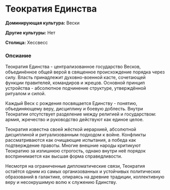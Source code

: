 # Теократия Единства

**Доминирующая культура:** Вески

**Другие культуры:** Нет

**Столица:** Хессвесс


### Опсиание
Теократия Единства - централизованное государство Весков, объединённое общей верой в священное происхождение порядка через силу. Власть принадлежит духовно-военной касте, сочетающей функции правителей, командиров и жрецов. Основной принцип устройства - абсолютное подчинение структуре, утверждённой ритуалом и силой.

Каждый Веск с рождения посвящается Единству - понятию, объединяющему веру, дисциплину и боевую доблесть. Внутри Теократии отсутствует разделение между религией и государством: армия, жречество и руководство действуют как единое целое.

Теократия известна своей жёсткой иерархией, абсолютной дисциплиной и ритуализованным подходом к войне. Конфликты рассматриваются как очищающие испытания, а победа как подтверждение правоты. Многие внешние народы критикуют Теократию за излишнюю строгость, однако внутри неё порядок воспринимается как высшая форма справедливости.

Несмотря на ограниченные дипломатические связи, Теократия остаётся одним из самых организованных и устойчивых политических образований в галактике, опираясь на древние традиции, коллективную веру и несокрушимую волю к служению Единству.